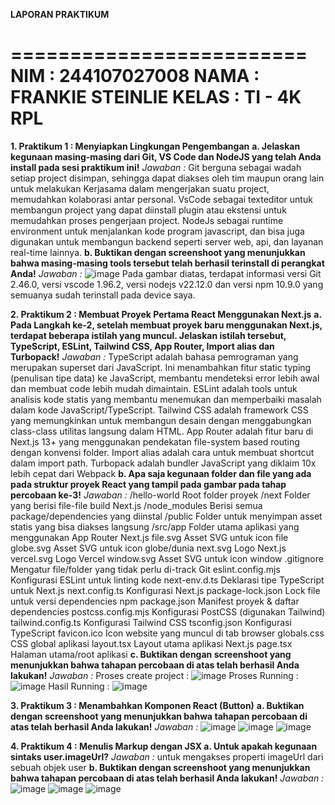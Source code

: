 **LAPORAN PRAKTIKUM**

=========================
NIM    : 244107027008
NAMA   : FRANKIE STEINLIE
KELAS  : TI - 4K RPL
=========================

**1.	Praktikum 1 : Menyiapkan Lingkungan Pengembangan**
**a.	Jelaskan kegunaan masing-masing dari Git, VS Code dan NodeJS yang telah Anda install pada sesi praktikum ini!**
_Jawaban :_
Git berguna sebagai wadah setiap project disimpan, sehingga dapat diakses oleh tim maupun orang lain untuk melakukan Kerjasama dalam mengerjakan suatu project, memudahkan kolaborasi antar personal.
VsCode sebagai texteditor untuk membangun project yang dapat diinstall plugin atau ekstensi untuk memudahkan proses pengerjaan project.
NodeJs sebagai runtime environment untuk menjalankan kode program javascript, dan bisa juga digunakan untuk membangun backend seperti server web, api, dan layanan real-time lainnya.
**b.	Buktikan dengan screenshoot yang menunjukkan bahwa masing-masing tools tersebut telah berhasil terinstall di perangkat Anda!**
_Jawaban :_
![image](https://github.com/user-attachments/assets/578276b6-4942-4d2e-856f-2f9cda4d0450)
Pada gambar diatas, terdapat informasi versi Git 2.46.0, versi vscode 1.96.2, versi nodejs v22.12.0 dan versi npm 10.9.0 yang semuanya sudah terinstall pada device saya.

**2.	Praktikum 2 : Membuat Proyek Pertama React Menggunakan Next.js**
**a.	Pada Langkah ke-2, setelah membuat proyek baru menggunakan Next.js, terdapat beberapa istilah yang muncul. Jelaskan istilah tersebut, TypeScript, ESLint, Tailwind CSS, App Router, Import alias dan Turbopack!**
_Jawaban :_
TypeScript adalah bahasa pemrograman yang merupakan superset dari JavaScript. Ini menambahkan fitur static typing (penulisan tipe data) ke JavaScript, membantu mendeteksi error lebih awal dan membuat code lebih mudah dimaintain.
ESLint adalah tools untuk analisis kode statis yang membantu menemukan dan memperbaiki masalah dalam kode JavaScript/TypeScript.
Tailwind CSS adalah framework CSS yang memungkinkan untuk membangun desain dengan menggabungkan class-class utilitas langsung dalam HTML.
App Router adalah fitur baru di Next.js 13+ yang menggunakan pendekatan file-system based routing dengan konvensi folder.
Import alias adalah cara untuk membuat shortcut dalam import path.
Turbopack adalah bundler JavaScript yang diklaim 10x lebih cepat dari Webpack
**b.	Apa saja kegunaan folder dan file yang ada pada struktur proyek React yang tampil pada gambar pada tahap percobaan ke-3!**
_Jawaban :_
/hello-world	      Root folder proyek
/next	              Folder yang berisi file-file build Next.js
/node_modules	      Berisi semua package/dependencies yang diinstal
/public	            Folder untuk menyimpan asset statis yang bisa diakses langsung
/src/app	          Folder utama aplikasi yang menggunakan App Router Next.js
file.svg	          Asset SVG untuk icon file
globe.svg	          Asset SVG untuk icon globe/dunia
next.svg	          Logo Next.js
vercel.svg	        Logo Vercel
window.svg	        Asset SVG untuk icon window
.gitignore	        Mengatur file/folder yang tidak perlu di-track Git
eslint.config.mjs	  Konfigurasi ESLint untuk linting kode
next-env.d.ts	      Deklarasi tipe TypeScript untuk Next.js
next.config.ts	    Konfigurasi Next.js
package-lock.json	  Lock file untuk versi dependencies npm
package.json	      Manifest proyek & daftar dependencies
postcss.config.mjs	Konfigurasi PostCSS (digunakan Tailwind)
tailwind.config.ts	Konfigurasi Tailwind CSS
tsconfig.json	      Konfigurasi TypeScript
favicon.ico	        Icon website yang muncul di tab browser
globals.css	        CSS global aplikasi
layout.tsx	        Layout utama aplikasi Next.js
page.tsx	          Halaman utama/root aplikasi
**c.	Buktikan dengan screenshoot yang menunjukkan bahwa tahapan percobaan di atas telah berhasil Anda lakukan!**
_Jawaban :_
Proses create project : 
![image](https://github.com/user-attachments/assets/6f008638-5eba-4800-afc8-3b49aeaa18b1)
Proses Running :
![image](https://github.com/user-attachments/assets/e29e5fdd-440b-4406-831a-71b361f68754)
Hasil Running :
![image](https://github.com/user-attachments/assets/d55d1db4-b4e4-4e16-9828-fdcd9c85d6cf)

**3.	Praktikum 3 : Menambahkan Komponen React (Button)**
**a.	Buktikan dengan screenshoot yang menunjukkan bahwa tahapan percobaan di atas telah berhasil Anda lakukan!**
_Jawaban :_
![image](https://github.com/user-attachments/assets/4dc5acea-cc57-482c-9f0e-9d612ca621ae)
![image](https://github.com/user-attachments/assets/430b8843-4357-4bba-b3e9-87f7d1b5182f)
![image](https://github.com/user-attachments/assets/bebce86f-473c-4ac8-84a3-9ac522c026ff)

**4.	Praktikum 4 : Menulis Markup dengan JSX
a.	Untuk apakah kegunaan sintaks user.imageUrl?**
_Jawaban :_
untuk mengakses properti imageUrl dari sebuah objek user
**b.	Buktikan dengan screenshoot yang menunjukkan bahwa tahapan percobaan di atas telah berhasil Anda lakukan!**
_Jawaban :_
![image](https://github.com/user-attachments/assets/acf6869c-ecbf-4c9d-8eb0-e3e7627f8a3a)
![image](https://github.com/user-attachments/assets/fb9b94ba-1127-49cb-8332-1065c6aa856f)
![image](https://github.com/user-attachments/assets/711e8673-b968-46f2-9c2e-5e426bc9f3af)





